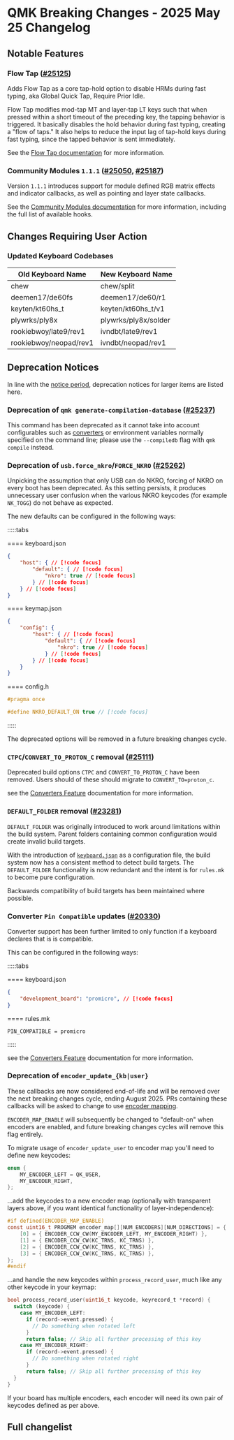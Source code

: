 # QMK Breaking Changes - 2025 May 25 Changelog

## Notable Features

### Flow Tap ([#25125](https://github.com/qmk/qmk_firmware/pull/25125))

Adds Flow Tap as a core tap-hold option to disable HRMs during fast typing, aka Global Quick Tap, Require Prior Idle.

Flow Tap modifies mod-tap MT and layer-tap LT keys such that when pressed within a short timeout of the preceding key, the tapping behavior is triggered. It basically disables the hold behavior during fast typing, creating a "flow of taps." It also helps to reduce the input lag of tap-hold keys during fast typing, since the tapped behavior is sent immediately.

See the [Flow Tap documentation](../tap_hold#flow-tap) for more information.

### Community Modules `1.1.1` ([#25050](https://github.com/qmk/qmk_firmware/pull/25050), [#25187](https://github.com/qmk/qmk_firmware/pull/25187))

Version `1.1.1` introduces support for module defined RGB matrix effects and indicator callbacks, as well as pointing and layer state callbacks.

See the [Community Modules documentation](../features/community_modules) for more information, including the full list of available hooks.

## Changes Requiring User Action

### Updated Keyboard Codebases

| Old Keyboard Name      | New Keyboard Name    |
|------------------------|----------------------|
| chew                   | chew/split           |
| deemen17/de60fs        | deemen17/de60/r1     |
| keyten/kt60hs_t        | keyten/kt60hs_t/v1   |
| plywrks/ply8x          | plywrks/ply8x/solder |
| rookiebwoy/late9/rev1  | ivndbt/late9/rev1    |
| rookiebwoy/neopad/rev1 | ivndbt/neopad/rev1   |

## Deprecation Notices

In line with the [notice period](../support_deprecation_policy#how-much-advance-notice-will-be-given), deprecation notices for larger items are listed here.

### Deprecation of `qmk generate-compilation-database` ([#25237](https://github.com/qmk/qmk_firmware/pull/25237))

This command has been deprecated as it cannot take into account configurables such as [converters](/feature_converters) or environment variables normally specified on the command line; please use the `--compiledb` flag with `qmk compile` instead.

### Deprecation of `usb.force_nkro`/`FORCE_NKRO` ([#25262](https://github.com/qmk/qmk_firmware/pull/25262))

Unpicking the assumption that only USB can do NKRO, forcing of NKRO on every boot has been deprecated. As this setting persists, it produces unnecessary user confusion when the various NKRO keycodes (for example `NK_TOGG`) do not behave as expected.

The new defaults can be configured in the following ways:

:::::tabs

==== keyboard.json

```json [keyboard.json]
{
    "host": { // [!code focus]
        "default": { // [!code focus]
            "nkro": true // [!code focus]
        } // [!code focus]
    } // [!code focus]
}

```

==== keymap.json

```json [keymap.json]
{
    "config": {
        "host": { // [!code focus]
            "default": { // [!code focus]
                "nkro": true // [!code focus]
            } // [!code focus]
        } // [!code focus]
    }
}

```

==== config.h

```c [config.h]
#pragma once

#define NKRO_DEFAULT_ON true // [!code focus]
```

:::::

The deprecated options will be removed in a future breaking changes cycle.

### `CTPC`/`CONVERT_TO_PROTON_C` removal ([#25111](https://github.com/qmk/qmk_firmware/pull/25111))

Deprecated build options `CTPC` and `CONVERT_TO_PROTON_C` have been removed. Users should of these should migrate to `CONVERT_TO=proton_c`.

see the [Converters Feature](../feature_converters)  documentation for more information.

### `DEFAULT_FOLDER` removal ([#23281](https://github.com/qmk/qmk_firmware/pull/23281))

`DEFAULT_FOLDER` was originally introduced to work around limitations within the build system.
Parent folders containing common configuration would create invalid build targets.

With the introduction of [`keyboard.json`](./20240526#keyboard-json) as a configuration file, the build system now has a consistent method to detect build targets.
The `DEFAULT_FOLDER` functionality is now redundant and the intent is for `rules.mk` to become pure configuration.

Backwards compatibility of build targets has been maintained where possible.

### Converter `Pin Compatible` updates ([#20330](https://github.com/qmk/qmk_firmware/pull/20330))

Converter support has been further limited to only function if a keyboard declares that is is compatible.

This can be configured in the following ways:

:::::tabs

==== keyboard.json

```json [keyboard.json]
{
    "development_board": "promicro", // [!code focus]
}
```

==== rules.mk

```make [rules.mk]
PIN_COMPATIBLE = promicro
```

:::::

see the [Converters Feature](../feature_converters)  documentation for more information.

### Deprecation of `encoder_update_{kb|user}`

These callbacks are now considered end-of-life and will be removed over the next breaking changes cycle, ending August 2025. PRs containing these callbacks will be asked to change to use [encoder mapping](/features/encoders#encoder-map).

`ENCODER_MAP_ENABLE` will subsequently be changed to "default-on" when encoders are enabled, and future breaking changes cycles will remove this flag entirely.

To migrate usage of `encoder_update_user` to encoder map you'll need to define new keycodes:

```c
enum {
    MY_ENCODER_LEFT = QK_USER,
    MY_ENCODER_RIGHT,
};
```

...add the keycodes to a new encoder map (optionally with transparent layers above, if you want identical functionality of layer-independence):

```c
#if defined(ENCODER_MAP_ENABLE)
const uint16_t PROGMEM encoder_map[][NUM_ENCODERS][NUM_DIRECTIONS] = {
    [0] = { ENCODER_CCW_CW(MY_ENCODER_LEFT, MY_ENCODER_RIGHT) },
    [1] = { ENCODER_CCW_CW(KC_TRNS, KC_TRNS) },
    [2] = { ENCODER_CCW_CW(KC_TRNS, KC_TRNS) },
    [3] = { ENCODER_CCW_CW(KC_TRNS, KC_TRNS) },
};
#endif
```

...and handle the new keycodes within `process_record_user`, much like any other keycode in your keymap:

```c
bool process_record_user(uint16_t keycode, keyrecord_t *record) {
  switch (keycode) {
    case MY_ENCODER_LEFT:
      if (record->event.pressed) {
        // Do something when rotated left
      }
      return false; // Skip all further processing of this key
    case MY_ENCODER_RIGHT:
      if (record->event.pressed) {
        // Do something when rotated right
      }
      return false; // Skip all further processing of this key
  }
}
```

If your board has multiple encoders, each encoder will need its own pair of keycodes defined as per above.

## Full changelist
